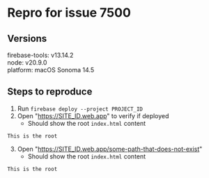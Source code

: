 # Repro for issue 7500

## Versions

firebase-tools: v13.14.2<br>
node: v20.9.0<br>
platform: macOS Sonoma 14.5

## Steps to reproduce

1. Run `firebase deploy --project PROJECT_ID`
2. Open "https://SITE_ID.web.app" to verify if deployed
   - Should show the root `index.html` content

```
This is the root
```

3. Open "https://SITE_ID.web.app/some-path-that-does-not-exist"
   - Should show the root `index.html` content

```
This is the root
```
